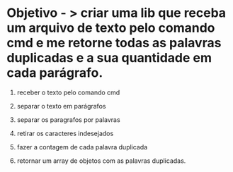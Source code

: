 # Objetivo - >  criar uma lib que receba um arquivo de texto pelo comando cmd e me retorne todas as palavras duplicadas e a sua quantidade em cada parágrafo.

1. receber o texto pelo comando cmd

2. separar o texto em parágrafos

3. separar os paragrafos por palavras

4. retirar os caracteres indesejados

5. fazer a contagem de cada palavra duplicada

6. retornar um array de objetos com as palavras duplicadas.